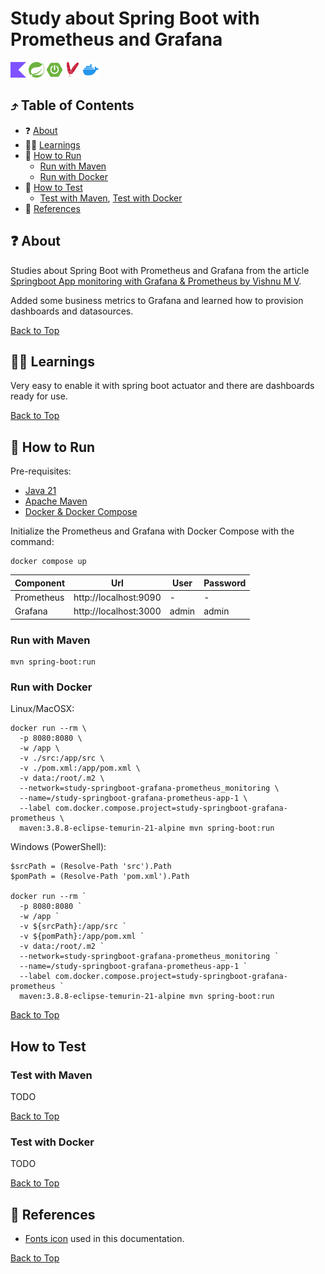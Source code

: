 <!--suppress HtmlUnknownAnchorTarget -->
<h1>Study about Spring Boot with Prometheus and Grafana</h1>

<a href="https://kotlinlang.org/" title="Go to kotlin website"><img alt="Kotlin icon" src="./docs/assets/kotlin.svg" width="25"/></a>
<a href="https://spring.io/" title="Go to spring.io website"><img alt="Spring icon" src="./docs/assets/spring.svg" width="25"/></a>
<a href="https://spring.io/projects/spring-boot" title="Go to spring boot page"><img alt="Spring Boot icon" src="./docs/assets/springboot.svg" width="25"/></a>
<a href="https://maven.apache.org/" title="Go to apache.org website"><img alt="Docker icon" src="./docs/assets/apachemaven.svg" width="25"/></a>
<a href="https://www.docker.com/" title="Go to Docker"><img alt="Docker icon" src="./docs/assets/docker.svg" width="25"/></a>

<h2 id="table-of-contents">⤴️ Table of Contents</h2>

<ul>
  <li>❓ <a href="#about" title="Go to about bookmark">About</a></li>
  <li>👩‍🏫 <a href="#learnings" title="Go to learnings bookmark">Learnings</a></li>
  <li>
    🏃 <a href="#how-to-run" title="Go to how to run bookmark">How to Run</a>
    <ul>
      <li><a href="#how-to-run-maven" title="Go to how to run with maven bookmark">Run with Maven</a></li>
      <li><a href="#how-to-run-docker" title="Go to how to run with docker bookmark">Run with Docker</a></li>
    </ul>
  </li>
  <li>
    🚦 <a href="#how-to-test" title="Go to how to test bookmark">How to Test</a>
    <ul>
      <li>
        <a href="#how-to-test-maven" title="Go to how to test maven bookmark">Test with Maven</a>,
        <a href="#how-to-test-docker" title="Go to how to test docker bookmark">Test with Docker</a>
      </li>
    </ul>
  </li>
  <li>📖 <a href="#references" title="Go to about bookmark">References</a></li>
</ul>

<h2 id="about">❓ About</h2>

Studies about Spring Boot with Prometheus and Grafana from the
article <a href="https://medium.com/javarevisited/springboot-app-monitoring-with-grafana-prometheus-7c723f0dec15" title="Go to the link">
Springboot App monitoring with Grafana & Prometheus by Vishnu M V<a/>.

Added some business metrics to Grafana and learned how to provision dashboards and datasources.

<a href="#table-of-contents" title="Go to table of contents">Back to Top</a>

<h2 id="learnings">👩‍🏫 Learnings</h2>

Very easy to enable it with spring boot actuator and there are dashboards ready for use.

<a href="#table-of-contents" title="Go to table of contents">Back to Top</a>

<h2 id="how-to-run">🏃 How to Run</h2>

Pre-requisites:
<ul>
    <li><a href="https://www.oracle.com/java/technologies/downloads/" title="Go to Oracle Java Downloads page">Java 21</a></li>
    <li><a href="https://maven.apache.org/" title="Go to Apache Maven Project website">Apache Maven</a></li>
    <li><a href="https://docs.docker.com/compose/" title="Go to Docker Compose Overview page">Docker & Docker Compose</a></li>
</ul>

Initialize the Prometheus and Grafana with Docker Compose with the command:

```shell
docker compose up
```

| Component  | Url                   | User  | Password |
|------------|-----------------------|-------|----------|
| Prometheus | http://localhost:9090 | -     | -        |
| Grafana    | http://localhost:3000 | admin | admin    | 

<h3 id="how-to-run-maven">Run with Maven</h3>

```shell
mvn spring-boot:run
```

<h3 id="how-to-run-docker">Run with Docker</h3>

Linux/MacOSX:

````shell
docker run --rm \
  -p 8080:8080 \
  -w /app \
  -v ./src:/app/src \
  -v ./pom.xml:/app/pom.xml \
  -v data:/root/.m2 \
  --network=study-springboot-grafana-prometheus_monitoring \
  --name=/study-springboot-grafana-prometheus-app-1 \
  --label com.docker.compose.project=study-springboot-grafana-prometheus \
  maven:3.8.8-eclipse-temurin-21-alpine mvn spring-boot:run
````

Windows (PowerShell):

````shell
$srcPath = (Resolve-Path 'src').Path
$pomPath = (Resolve-Path 'pom.xml').Path

docker run --rm `
  -p 8080:8080 `
  -w /app `
  -v ${srcPath}:/app/src `
  -v ${pomPath}:/app/pom.xml `
  -v data:/root/.m2 `
  --network=study-springboot-grafana-prometheus_monitoring `
  --name=/study-springboot-grafana-prometheus-app-1 `
  --label com.docker.compose.project=study-springboot-grafana-prometheus `
  maven:3.8.8-eclipse-temurin-21-alpine mvn spring-boot:run
````

<a href="#table-of-contents" title="Go to table of contents">Back to Top</a>

<h2 id="how-to-test">How to Test</h2>

<h3 id="how-to-test-maven">Test with Maven</h3>

TODO

<a href="#table-of-contents" title="Go to table of contents">Back to Top</a>

<h3 id="how-to-test-docker">Test with Docker</h3>

TODO

<a href="#table-of-contents" title="Go to table of contents">Back to Top</a>

<h2 id="references">📖 References</h2>

<ul>
  <li>
    <a href="https://simpleicons.org/" title="Go to simpleicons.org website">Fonts icon</a> used in this documentation.
  </li>
</ul>

<a href="#table-of-contents" title="Go to table of contents">Back to Top</a>